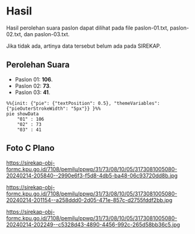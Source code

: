 # Hasil

Hasil perolehan suara paslon dapat dilihat pada file paslon-01.txt, paslon-02.txt, dan paslon-03.txt.

Jika tidak ada, artinya data tersebut belum ada pada SIREKAP.

## Perolehan Suara

 * Paslon 01: **106**.
 * Paslon 02: **73**.
 * Paslon 03: **41**.

```mermaid
%%{init: {"pie": {"textPosition": 0.5}, "themeVariables": {"pieOuterStrokeWidth": "5px"}} }%%
pie showData
    "01" : 106
    "02" : 73
    "03" : 41
```
## Foto C Plano

https://sirekap-obj-formc.kpu.go.id/7108/pemilu/ppwp/31/73/08/10/05/3173081005080-20240214-205840--2990e6f3-f5d8-4db5-ba48-06c93720dd8b.jpg

https://sirekap-obj-formc.kpu.go.id/7108/pemilu/ppwp/31/73/08/10/05/3173081005080-20240214-201154--a258ddd0-2d05-471e-857c-d2755fddf2bb.jpg

https://sirekap-obj-formc.kpu.go.id/7108/pemilu/ppwp/31/73/08/10/05/3173081005080-20240214-202249--c5328d43-4890-4456-992c-265d58bb36c5.jpg

